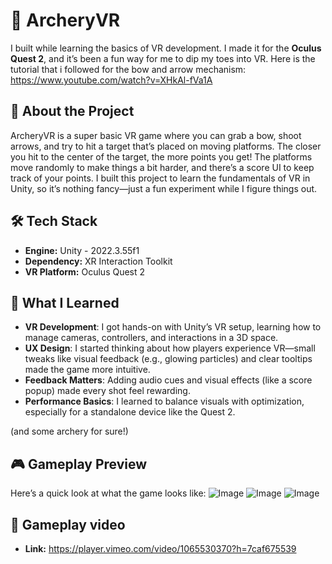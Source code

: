 # 🎯 ArcheryVR 

I built while learning the basics of VR development. I made it for the **Oculus Quest 2**, and it’s been a fun way for me to dip my toes into VR. Here is the tutorial that i followed for the bow and arrow mechanism: https://www.youtube.com/watch?v=XHkAl-fVa1A

## 🌟 About the Project
ArcheryVR is a super basic VR game where you can grab a bow, shoot arrows, and try to hit a target that’s placed on moving platforms. The closer you hit to the center of the target, the more points you get! The platforms move randomly to make things a bit harder, and there’s a score UI to keep track of your points. I built this project to learn the fundamentals of VR in Unity, so it’s nothing fancy—just a fun experiment while I figure things out.

## 🛠️ Tech Stack  

- **Engine:** Unity - 2022.3.55f1
- **Dependency:**  XR Interaction Toolkit
- **VR Platform:**  Oculus Quest 2

## 📖 What I Learned 

- **VR Development**: I got hands-on with Unity’s VR setup, learning how to manage cameras, controllers, and interactions in a 3D space.
- **UX Design**: I started thinking about how players experience VR—small tweaks like visual feedback (e.g., glowing particles) and clear tooltips made the game more intuitive.
- **Feedback Matters**: Adding audio cues and visual effects (like a score popup) made every shot feel rewarding.
- **Performance Basics**: I learned to balance visuals with optimization, especially for a standalone device like the Quest 2.

(and some archery for sure!)


## 🎮 Gameplay Preview
Here’s a quick look at what the game looks like:
![Image](https://github.com/user-attachments/assets/155ceb58-acf3-48d3-bf63-81b317a35051)
![Image](https://github.com/user-attachments/assets/3be7f302-377a-4e07-8a1c-e0f82785634b)
![Image](https://github.com/user-attachments/assets/c77de11a-4215-42a4-a233-7eb8f270cc33)

## 🎥 Gameplay video
- **Link:** https://player.vimeo.com/video/1065530370?h=7caf675539
